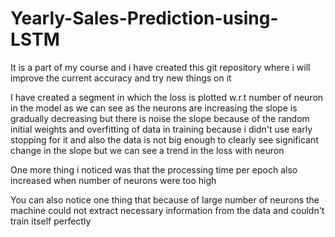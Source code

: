 # Yearly-Sales-Prediction-using-LSTM
It is a part of my course and i have created this git repository where i will improve the current accuracy and try new things on it


I have created a segment in which the loss is plotted w.r.t number of neuron in the model as we can see as the neurons are increasing the slope is gradually decreasing but there is noise the slope because of the random initial weights and overfitting of data in training because i didn't use early stopping for it and also the data is not big enough to clearly see significant change in the slope but we can see a trend in the loss with neuron

One more thing i noticed was that the processing time per epoch also increased when number of neurons were too high

You can also notice one thing that because of large number of neurons the machine could not extract necessary information from the data and couldn't train itself perfectly
